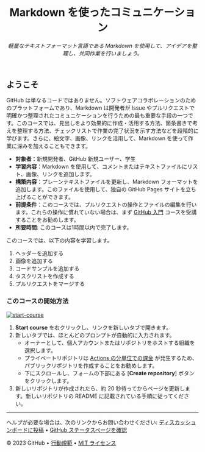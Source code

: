 <header>

<!--
<<< 作成者メモ: コースヘッダー >>>
1280×640 の画像、文頭大文字で書かれたコースタイトル、そして強調された簡潔な説明を含めてください。
リポジトリ設定で、テンプレートリポジトリを有効にし、1280×640 のソーシャル画像を追加し、ヘッドブランチを自動削除してください。
オープンソースライセンスを追加してください。GitHub は MIT ライセンスを使用しています。
-->

# Markdown を使ったコミュニケーション

_軽量なテキストフォーマット言語である Markdown を使用して、アイデアを整理し、共同作業を行いましょう。_

</header>

<!--
<<< 作成者メモ: コース開始 >>>
開始ボタン、Actions の所要時間に関するメモ、そして受講者にこのコースを受講するべき理由を伝えてください。
-->

## ようこそ

GitHub は単なるコードではありません。ソフトウェアコラボレーションのためのプラットフォームであり、Markdown は開発者が Issue やプルリクエストで明確かつ整理されたコミュニケーションを行うための最も重要な手段の一つです。このコースでは、見出しをより効果的に作成・活用する方法、箇条書きで考えを整理する方法、チェックリストで作業の完了状況を示す方法などを段階的に学びます。さらに、絵文字、画像、リンクを活用して、Markdown を使って作業に深みを加えることもできます。

- **対象者**：新規開発者、GitHub 新規ユーザー、学生
- **学習内容**：Markdown を使用して、コメントまたはテキストファイルにリスト、画像、リンクを追加します。
- **構築内容**：プレーンテキストファイルを更新し、Markdown フォーマットを追加します。このファイルを使用して、独自の GitHub Pages サイトを立ち上げることができます。
- **前提条件**：このコースでは、プルリクエストの操作とファイルの編集を行います。これらの操作に慣れていない場合は、まず [GitHub 入門](https://github.com/skills/introduction-to-github) コースを受講することをお勧めします。
- **所要時間**: このコースは1時間以内で完了します。

このコースでは、以下の内容を学習します。

1. ヘッダーを追加する
2. 画像を追加する
3. コードサンプルを追加する
4. タスクリストを作成する
5. プルリクエストをマージする

### このコースの開始方法

<!-- コースを開始するには、JavaScript で次のコマンドを実行します:
'https://github.com/new?' + new URLSearchParams({
template_owner: 'kuboctopus',
template_name: 'communicate-using-markdown',
owner: '@me',
name: 'skills-communicate-using-markdown',
description: 'My clone repository',
visibility: 'public',
}).toString()
-->

[![start-course](https://user-images.githubusercontent.com/1221423/235727646-4a590299-ffe5-480d-8cd5-8194ea184546.svg)](https://github.com/new?template_owner=kuboctopus&template_name=communicate-using-markdown&owner=%40me&name=skills-communicate-using-markdown&description=My+clone+repository&visibility=public)

1. **Start course** を右クリックし、リンクを新しいタブで開きます。
2. 新しいタブでは、ほとんどのプロンプトが自動的に入力されます。
   - オーナーとして、個人アカウントまたはリポジトリをホストする組織を選択します。
   - プライベートリポジトリは [Actions の分単位での課金](https://docs.github.com/en/billing/managing-billing-for-github-actions/about-billing-for-github-actions) が発生するため、パブリックリポジトリを作成することをお勧めします。
   - 下にスクロールし、フォームの下部にある [**Create repository**] ボタンをクリックします。
3. 新しいリポジトリが作成されたら、約 20 秒待ってからページを更新します。新しいリポジトリの README に記載されている手順に従ってください。

<footer>

<!--
<<< 著者注: フッター >>>
サポートを受けるためのリンク、GitHub ステータスページ、行動規範、ライセンスリンクを追加します。
-->

---

ヘルプが必要な場合は、次のリンクからお問い合わせください: [ディスカッションボードに投稿](https://github.com/orgs/skills/discussions/categories/test-with-actions) &bull; [GitHub ステータスページを確認](https://www.githubstatus.com/)

&copy; 2023 GitHub &bull; [行動規範](https://www.contributor-covenant.org/version/2/1/code_of_conduct/code_of_conduct.md) &bull; [MIT ライセンス](https://gh.​​io/mit)

</footer>
